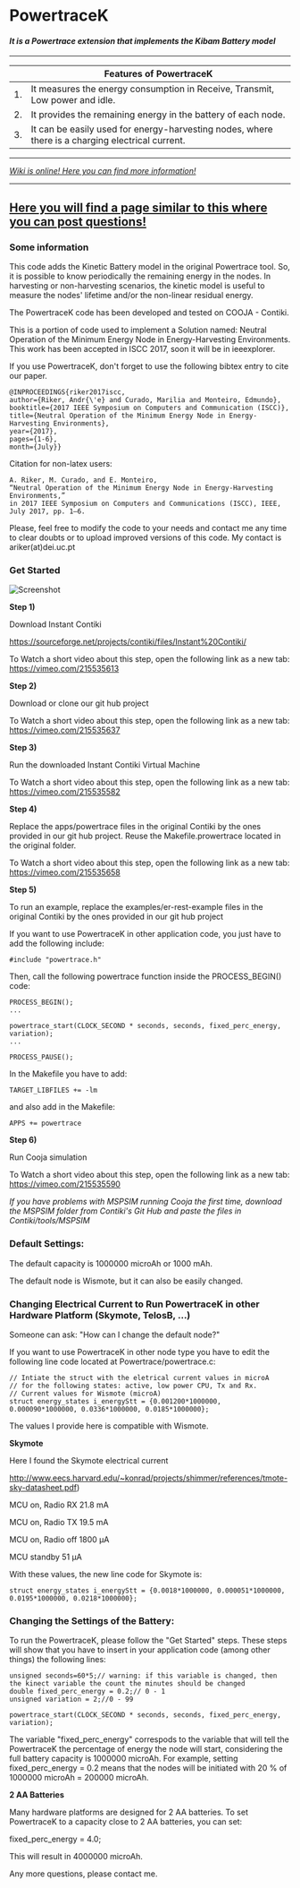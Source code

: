 # PowertraceK
#### *It is a Powertrace extension that implements the Kibam Battery model*

---

|    | Features of PowertraceK                                                                          |
|----|--------------------------------------------------------------------------------------------------|
| 1. | It measures the energy consumption in Receive, Transmit, Low power and idle.                     |
| 2. | It provides the remaining energy in the battery of each node.                                    |
| 3. | It can be easily used for energy-harvesting nodes, where there is a charging electrical current. |

---
*[Wiki is online! Here you can find more information!](https://github.com/KineticBattery/Powertrace/wiki)*

---
[Here you will find a page similar to this where you can post questions!](https://arikerprojects.wordpress.com/powertracek)
---
### Some information
This code adds the Kinetic Battery model in the original Powertrace tool. So, it is possible to know periodically the remaining energy in the nodes. In harvesting or non-harvesting scenarios, the kinetic model is useful to measure the nodes' lifetime and/or the non-linear residual energy.

The PowertraceK code has been developed and tested on COOJA - Contiki.

This is a portion of code used to implement a Solution named: Neutral Operation of the Minimum Energy Node in Energy-Harvesting Environments. This work has been accepted in ISCC 2017, soon it will be in ieeexplorer.


If you use PowertraceK, don't forget to use the following bibtex entry to cite our paper.
```
@INPROCEEDINGS{riker2017iscc, 
author={Riker, Andr{\'e} and Curado, Marilia and Monteiro, Edmundo},
booktitle={2017 IEEE Symposium on Computers and Communication (ISCC)}, 
title={Neutral Operation of the Minimum Energy Node in Energy-Harvesting Environments}, 
year={2017}, 
pages={1-6},  
month={July}}
```

Citation for non-latex users:

```
A. Riker, M. Curado, and E. Monteiro, 
“Neutral Operation of the Minimum Energy Node in Energy-Harvesting Environments,” 
in 2017 IEEE Symposium on Computers and Communications (ISCC), IEEE, July 2017, pp. 1–6.
```


Please, feel free to modify the code to your needs and contact me any time to clear doubts or to upload improved versions of this code. My contact is ariker(at)dei.uc.pt


### Get Started
![Screenshot](figures/example.png)

<b>Step 1) </b> 

Download Instant Contiki

https://sourceforge.net/projects/contiki/files/Instant%20Contiki/

To Watch a short video about this step, open the following link as a new tab:
https://vimeo.com/215535613

<b>Step 2) </b> 

Download or clone our git hub project 

To Watch a short video about this step, open the following link as a new tab:
https://vimeo.com/215535637


<b>Step 3) </b> 

Run the downloaded Instant Contiki Virtual Machine</b>

To Watch a short video about this step, open the following link as a new tab:
https://vimeo.com/215535582

<b>Step 4) </b> 

Replace the apps/powertrace files in the original Contiki by the ones provided in our git hub project. Reuse the Makefile.prowertrace located in the original folder.

To Watch a short video about this step, open the following link as a new tab:
https://vimeo.com/215535658

<b>Step 5) </b> 

To run an example, replace the examples/er-rest-example files in the original Contiki by the ones provided in our git hub project


If you want to use PowertraceK in other application code, you just have to add the following include: 


```
#include "powertrace.h"
```


Then, call the following powertrace function inside the PROCESS_BEGIN() code:


```
PROCESS_BEGIN();
...

powertrace_start(CLOCK_SECOND * seconds, seconds, fixed_perc_energy, variation);
...

PROCESS_PAUSE();
```

In the Makefile you have to add:

```
TARGET_LIBFILES += -lm
```

and also add in the Makefile:

```
APPS += powertrace
```

<b>Step 6) </b>

Run Cooja simulation

To Watch a short video about this step, open the following link as a new tab:
https://vimeo.com/215535590

*If you have problems with MSPSIM running Cooja the first time, download the MSPSIM folder from Contiki's Git Hub and paste the files in Contiki/tools/MSPSIM*

### Default Settings:
The default capacity is 1000000 microAh or 1000 mAh.

The default node is Wismote, but it can also be easily changed.

### Changing Electrical Current to Run PowertraceK in other Hardware Platform (Skymote, TelosB, ...)
Someone can ask: "How can I change the default node?"

If you want to use PowertraceK in other node type you have to edit the following line code located at Powertrace/powertrace.c:

```
// Intiate the struct with the eletrical current values in microA 
// for the following states: active, low power CPU, Tx and Rx.
// Current values for Wismote (microA)
struct energy_states i_energyStt = {0.001200*1000000, 0.000090*1000000, 0.0336*1000000, 0.0185*1000000};
```

The values I provide here is compatible with Wismote. 


<b> Skymote </b>

Here I found the Skymote electrical current

http://www.eecs.harvard.edu/~konrad/projects/shimmer/references/tmote-sky-datasheet.pdf)

MCU on, Radio RX 21.8 mA

MCU on, Radio TX 19.5 mA

MCU on, Radio off 1800 μA

MCU standby 51 μA

With these values, the new line code for Skymote is:
```
struct energy_states i_energyStt = {0.0018*1000000, 0.000051*1000000, 0.0195*1000000, 0.0218*1000000};
```

### Changing the Settings of the Battery:
To run the PowertraceK, please follow the "Get Started" steps. These steps will show that you have to insert in your application code (among other things) the following lines:

```
unsigned seconds=60*5;// warning: if this variable is changed, then the kinect variable the count the minutes should be changed
double fixed_perc_energy = 0.2;// 0 - 1
unsigned variation = 2;//0 - 99

powertrace_start(CLOCK_SECOND * seconds, seconds, fixed_perc_energy, variation);
```
The variable "fixed_perc_energy" correspods to the variable that will tell the PowertraceK the percentage of energy the node will start, considering the full battery capacity is 1000000 microAh. For example, setting fixed_perc_energy = 0.2 means that the nodes will be initiated with 20 % of 1000000 microAh = 200000 microAh.

<b> 2 AA Batteries </b>

Many hardware platforms are designed for 2 AA batteries. To set PowertraceK to a capacity close to 2 AA batteries, you can set:

fixed_perc_energy = 4.0;

This will result in 4000000 microAh.

Any more questions, please contact me.
